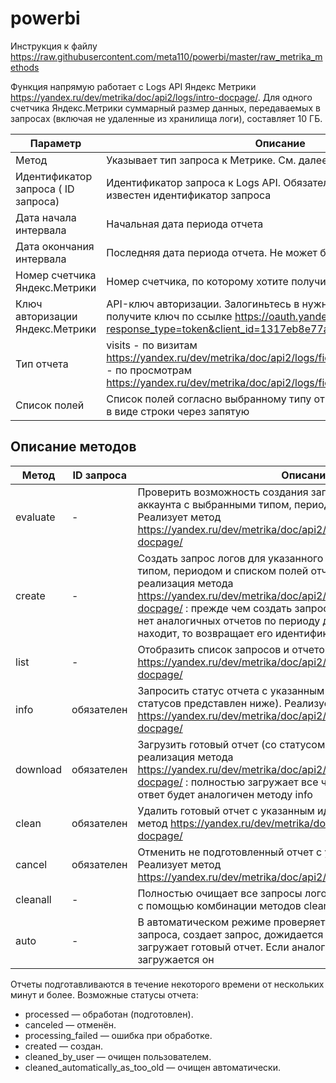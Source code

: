 # powerbi

Инструкция к файлу https://raw.githubusercontent.com/meta110/powerbi/master/raw_metrika_methods

Функция напрямую работает с Logs API Яндекс Метрики https://yandex.ru/dev/metrika/doc/api2/logs/intro-docpage/. Для одного счетчика Яндекс.Метрики суммарный размер данных, передаваемых в запросах (включая не удаленные из хранилища логи), составляет 10 ГБ.


Параметр|Описание
--------|--------
Метод | Указывает тип запроса к Метрике. См. далеее
Идентификатор запроса ( ID запроса) | Идентификатор запроса к Logs API. Обязателен для методов вам известен идентификатор запроса
Дата начала интервала | Начальная дата периода отчета
Дата окончания интервала | Последняя дата периода отчета. Не может быть сегодняшним числом
Номер счетчика Яндекс.Метрики | Номер счетчика, по которому хотите получить статистику
Ключ авторизации Яндекс.Метрики | API-ключ авторизации. Залогиньтесь в нужном аккаунте Метрики и получите ключ по ссылке https://oauth.yandex.ru/authorize?response_type=token&client_id=1317eb8e77a94e8eb2ad32385e0eff1a
Тип отчета |visits - по визитам https://yandex.ru/dev/metrika/doc/api2/logs/fields/visits-docpage/ , hits - по просмотрам https://yandex.ru/dev/metrika/doc/api2/logs/fields/hits-docpage/
Список полей | Список полей согласно выбранному типу отчета в виде списка list или в виде строки через запятую

## Описание методов

Метод | ID запроса | Описание
------|---------|-----
evaluate|-|Проверить возможность создания запроса логов для указанного аккаунта с выбранными типом, периодом и списком полей отчета. Реализует метод https://yandex.ru/dev/metrika/doc/api2/logs/queries/evaluate-docpage/
create|-|Создать запрос логов для указанного аккаунта с выбранными типом, периодом и списком полей отчета. Расширенная реализация метода https://yandex.ru/dev/metrika/doc/api2/logs/queries/createlogrequest-docpage/ : прежде чем создать запрос, проверяет, что в аккаунте нет аналогичных отчетов по периоду дат, типу отчета и полям. Если находит, то возвращает его идентификатор
list|-|Отобразить список запросов и отчетов в аккаунте. Реализует метод https://yandex.ru/dev/metrika/doc/api2/logs/queries/getlogrequests-docpage/
info|обязателен|Запросить статус отчета с указанным идентификатором (список статусов представлен ниже). Реализует метод https://yandex.ru/dev/metrika/doc/api2/logs/queries/getlogrequest-docpage/
download|обязателен|Загрузить готовый отчет (со статусом processed). Расширенная реализация метода https://yandex.ru/dev/metrika/doc/api2/logs/queries/download-docpage/ : полностью загружает все части. Если отчет не готов, то ответ будет аналогичен методу info
clean|обязателен|Удалить готовый отчет с указанным идентификатором. Реализует метод https://yandex.ru/dev/metrika/doc/api2/logs/queries/clean-docpage/
cancel|обязателен|Отменить не подготовленный отчет с указанным идентификатором. Реализует метод https://yandex.ru/dev/metrika/doc/api2/logs/queries/cancel-docpage/
cleanall|-|Полностью очищает все запросы логов и готовые отчеты в аккаунте с помощью комбинации методов clean и cancel
auto|-|В автоматическом режиме проверяет возможность создания запроса, создает запрос, дожидается подготовки отчета и загружает готовый отчет. Если аналогичный отчет уже есть, то загружается он


Отчеты подготавливаются в течение некоторого времени от нескольких минут и более. Возможные статусы отчета:
* processed — обработан (подготовлен).
* canceled — отменён.
* processing_failed — ошибка при обработке.
* created — создан.
* cleaned_by_user — очищен пользователем.
* cleaned_automatically_as_too_old — очищен автоматически.
